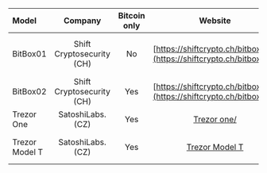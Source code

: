 | Model      | Company   | Bitcoin only | Website   | Info | Price|
| :----------  | :--------:|:--------:    | :--------:| :--------:| :--------:|  
| BitBox01 | Shift Cryptosecurity (CH) | No | [https://shiftcrypto.ch/bitbox01/](https://shiftcrypto.ch/bitbox01/) | Support until Nov 2020 | ~ 100 USD
| BitBox02 | Shift Cryptosecurity (CH) | Yes | [https://shiftcrypto.ch/bitbox02/](https://shiftcrypto.ch/bitbox02/) | -- | ~ 60 USD
| Trezor One |  SatoshiLabs. (CZ) | Yes | [Trezor one/](https://shop.trezor.io/product/trezor-one-white?h=7472657a6f722e696f) | -- | ~ 50 USD
| Trezor Model T |  SatoshiLabs. (CZ) | Yes | [Trezor Model T](https://shop.trezor.io/product/trezor-model-t) | -- | ~ 150 USD

